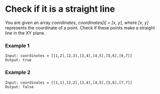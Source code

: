 # Check if it is a straight line

You are given an array *coordinates*, *coordinates[i] = [x, y]*, where *[x, y]* represents the coordinate of a point. Check if these points make a straight line in the XY plane.

### Example 1
    Input: coordinates = [[1,2],[2,3],[3,4],[4,5],[5,6],[6,7]]
    Output: true

### Example 2
    Input: coordinates = [[1,1],[2,2],[3,4],[4,5],[5,6],[7,7]]
    Output: false